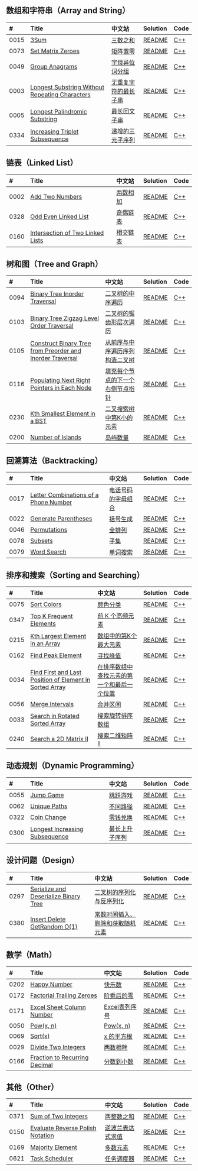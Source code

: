 ## 数组和字符串（Array and String）

|#|Title|中文站|Solution|Code|
|:-|:-|:-|:-|:-|
|0015|[3Sum](https://leetcode.com/problems/3sum)|[三数之和](https://leetcode-cn.com/problems/3sum)|[README](../0015.md)|[C++](https://github.com/downdemo/LeetCode-Solutions-in-Cpp17/blob/master/src/0015.cpp)|
|0073|[Set Matrix Zeroes](https://leetcode.com/problems/set-matrix-zeroes)|[矩阵置零](https://leetcode-cn.com/problems/set-matrix-zeroes)|[README](../0073.md)|[C++](https://github.com/downdemo/LeetCode-Solutions-in-Cpp17/blob/master/src/0073.cpp)|
|0049|[Group Anagrams](https://leetcode.com/problems/group-anagrams)|[字母异位词分组](https://leetcode-cn.com/problems/group-anagrams)|[README](../0049.md)|[C++](https://github.com/downdemo/LeetCode-Solutions-in-Cpp17/blob/master/src/0049.cpp)|
|0003|[Longest Substring Without Repeating Characters](https://leetcode.com/problems/longest-substring-without-repeating-characters)|[无重复字符的最长子串](https://leetcode-cn.com/problems/longest-substring-without-repeating-characters)|[README](../0003.md)|[C++](https://github.com/downdemo/LeetCode-Solutions-in-Cpp17/blob/master/src/0003.cpp)|
|0005|[Longest Palindromic Substring](https://leetcode.com/problems/longest-palindromic-substring)|[最长回文子串](https://leetcode-cn.com/problems/longest-palindromic-substring)|[README](../0005.md)|[C++](https://github.com/downdemo/LeetCode-Solutions-in-Cpp17/blob/master/src/0005.cpp)|
|0334|[Increasing Triplet Subsequence](https://leetcode.com/problems/increasing-triplet-subsequence)|[递增的三元子序列](https://leetcode-cn.com/problems/increasing-triplet-subsequence)|[README](../0334.md)|[C++](https://github.com/downdemo/LeetCode-Solutions-in-Cpp17/blob/master/src/0334.cpp)|

## 链表（Linked List）

|#|Title|中文站|Solution|Code|
|:-|:-|:-|:-|:-|
|0002|[Add Two Numbers](https://leetcode.com/problems/add-two-numbers)|[两数相加](https://leetcode-cn.com/problems/add-two-numbers)|[README](../0002.md)|[C++](https://github.com/downdemo/LeetCode-Solutions-in-Cpp17/blob/master/src/0002.cpp)|
|0328|[Odd Even Linked List](https://leetcode.com/problems/odd-even-linked-list)|[奇偶链表](https://leetcode-cn.com/problems/odd-even-linked-list)|[README](../0328.md)|[C++](https://github.com/downdemo/LeetCode-Solutions-in-Cpp17/blob/master/src/0328.cpp)|
|0160|[Intersection of Two Linked Lists](https://leetcode.com/problems/intersection-of-two-linked-lists)|[相交链表](https://leetcode-cn.com/problems/intersection-of-two-linked-lists)|[README](../0160.md)|[C++](https://github.com/downdemo/LeetCode-Solutions-in-Cpp17/blob/master/src/0160.cpp)|

## 树和图（Tree and Graph）

|#|Title|中文站|Solution|Code|
|:-|:-|:-|:-|:-|
|0094|[Binary Tree Inorder Traversal](https://leetcode.com/problems/binary-tree-inorder-traversal)|[二叉树的中序遍历](https://leetcode-cn.com/problems/binary-tree-inorder-traversal)|[README](../0094.md)|[C++](https://github.com/downdemo/LeetCode-Solutions-in-Cpp17/blob/master/src/0094.cpp)|
|0103|[Binary Tree Zigzag Level Order Traversal](https://leetcode.com/problems/binary-tree-zigzag-level-order-traversal)|[二叉树的锯齿形层次遍历](https://leetcode-cn.com/problems/binary-tree-zigzag-level-order-traversal)|[README](../0103.md)|[C++](https://github.com/downdemo/LeetCode-Solutions-in-Cpp17/blob/master/src/0103.cpp)|
|0105|[Construct Binary Tree from Preorder and Inorder Traversal](https://leetcode.com/problems/construct-binary-tree-from-preorder-and-inorder-traversal)|[从前序与中序遍历序列构造二叉树](https://leetcode-cn.com/problems/construct-binary-tree-from-preorder-and-inorder-traversal)|[README](../0105.md)|[C++](https://github.com/downdemo/LeetCode-Solutions-in-Cpp17/blob/master/src/0105.cpp)|
|0116|[Populating Next Right Pointers in Each Node](https://leetcode.com/problems/populating-next-right-pointers-in-each-node)|[填充每个节点的下一个右侧节点指针](https://leetcode-cn.com/problems/populating-next-right-pointers-in-each-node)|[README](../0116.md)|[C++](https://github.com/downdemo/LeetCode-Solutions-in-Cpp17/blob/master/src/0116.cpp)|
|0230|[Kth Smallest Element in a BST](https://leetcode.com/problems/kth-smallest-element-in-a-bst)|[二叉搜索树中第K小的元素](https://leetcode-cn.com/problems/kth-smallest-element-in-a-bst)|[README](../0230.md)|[C++](https://github.com/downdemo/LeetCode-Solutions-in-Cpp17/blob/master/src/0230.cpp)|
|0200|[Number of Islands](https://leetcode.com/problems/number-of-islands)|[岛屿数量](https://leetcode-cn.com/problems/number-of-islands)|[README](../0200.md)|[C++](https://github.com/downdemo/LeetCode-Solutions-in-Cpp17/blob/master/src/0200.cpp)|

## 回溯算法（Backtracking）

|#|Title|中文站|Solution|Code|
|:-|:-|:-|:-|:-|
|0017|[Letter Combinations of a Phone Number](https://leetcode.com/problems/letter-combinations-of-a-phone-number)|[电话号码的字母组合](https://leetcode-cn.com/problems/letter-combinations-of-a-phone-number)|[README](../0017.md)|[C++](https://github.com/downdemo/LeetCode-Solutions-in-Cpp17/blob/master/src/0017.cpp)|
|0022|[Generate Parentheses](https://leetcode.com/problems/generate-parentheses)|[括号生成](https://leetcode-cn.com/problems/generate-parentheses)|[README](../0022.md)|[C++](https://github.com/downdemo/LeetCode-Solutions-in-Cpp17/blob/master/src/0022.cpp)|
|0046|[Permutations](https://leetcode.com/problems/permutations)|[全排列](https://leetcode-cn.com/problems/permutations)|[README](../0046.md)|[C++](https://github.com/downdemo/LeetCode-Solutions-in-Cpp17/blob/master/src/0046.cpp)|
|0078|[Subsets](https://leetcode.com/problems/subsets)|[子集](https://leetcode-cn.com/problems/subsets)|[README](../0078.md)|[C++](https://github.com/downdemo/LeetCode-Solutions-in-Cpp17/blob/master/src/0078.cpp)|
|0079|[Word Search](https://leetcode.com/problems/word-search)|[单词搜索](https://leetcode-cn.com/problems/word-search)|[README](../0079.md)|[C++](https://github.com/downdemo/LeetCode-Solutions-in-Cpp17/blob/master/src/0079.cpp)|

## 排序和搜索（Sorting and Searching）

|#|Title|中文站|Solution|Code|
|:-|:-|:-|:-|:-|
|0075|[Sort Colors](https://leetcode.com/problems/sort-colors)|[颜色分类](https://leetcode-cn.com/problems/sort-colors)|[README](../0075.md)|[C++](https://github.com/downdemo/LeetCode-Solutions-in-Cpp17/blob/master/src/0075.cpp)|
|0347|[Top K Frequent Elements](https://leetcode.com/problems/top-k-frequent-elements)|[前 K 个高频元素](https://leetcode-cn.com/problems/top-k-frequent-elements)|[README](../0347.md)|[C++](https://github.com/downdemo/LeetCode-Solutions-in-Cpp17/blob/master/src/0347.cpp)|
|0215|[Kth Largest Element in an Array](https://leetcode.com/problems/kth-largest-element-in-an-array)|[数组中的第K个最大元素](https://leetcode-cn.com/problems/kth-largest-element-in-an-array)|[README](../0215.md)|[C++](https://github.com/downdemo/LeetCode-Solutions-in-Cpp17/blob/master/src/0215.cpp)|
|0162|[Find Peak Element](https://leetcode.com/problems/find-peak-element)|[寻找峰值](https://leetcode-cn.com/problems/find-peak-element)|[README](../0162.md)|[C++](https://github.com/downdemo/LeetCode-Solutions-in-Cpp17/blob/master/src/0162.cpp)|
|0034|[Find First and Last Position of Element in Sorted Array](https://leetcode.com/problems/find-first-and-last-position-of-element-in-sorted-array)|[在排序数组中查找元素的第一个和最后一个位置](https://leetcode-cn.com/problems/find-first-and-last-position-of-element-in-sorted-array)|[README](../0034.md)|[C++](https://github.com/downdemo/LeetCode-Solutions-in-Cpp17/blob/master/src/0034.cpp)|
|0056|[Merge Intervals](https://leetcode.com/problems/merge-intervals)|[合并区间](https://leetcode-cn.com/problems/merge-intervals)|[README](../0056.md)|[C++](https://github.com/downdemo/LeetCode-Solutions-in-Cpp17/blob/master/src/0056.cpp)|
|0033|[Search in Rotated Sorted Array](https://leetcode.com/problems/search-in-rotated-sorted-array)|[搜索旋转排序数组](https://leetcode-cn.com/problems/search-in-rotated-sorted-array)|[README](../0033.md)|[C++](https://github.com/downdemo/LeetCode-Solutions-in-Cpp17/blob/master/src/0033.cpp)|
|0240|[Search a 2D Matrix II](https://leetcode.com/problems/search-a-2d-matrix-ii)|[搜索二维矩阵 II](https://leetcode-cn.com/problems/search-a-2d-matrix-ii)|[README](../0240.md)|[C++](https://github.com/downdemo/LeetCode-Solutions-in-Cpp17/blob/master/src/0240.cpp)|

## 动态规划（Dynamic Programming）

|#|Title|中文站|Solution|Code|
|:-|:-|:-|:-|:-|
|0055|[Jump Game](https://leetcode.com/problems/jump-game)|[跳跃游戏](https://leetcode-cn.com/problems/jump-game)|[README](../0055.md)|[C++](https://github.com/downdemo/LeetCode-Solutions-in-Cpp17/blob/master/src/0055.cpp)|
|0062|[Unique Paths](https://leetcode.com/problems/unique-paths)|[不同路径](https://leetcode-cn.com/problems/unique-paths)|[README](../0062.md)|[C++](https://github.com/downdemo/LeetCode-Solutions-in-Cpp17/blob/master/src/0062.cpp)|
|0322|[Coin Change](https://leetcode.com/problems/coin-change)|[零钱兑换](https://leetcode-cn.com/problems/coin-change)|[README](../0322.md)|[C++](https://github.com/downdemo/LeetCode-Solutions-in-Cpp17/blob/master/src/0322.cpp)|
|0300|[Longest Increasing Subsequence](https://leetcode.com/problems/longest-increasing-subsequence)|[最长上升子序列](https://leetcode-cn.com/problems/longest-increasing-subsequence)|[README](../0300.md)|[C++](https://github.com/downdemo/LeetCode-Solutions-in-Cpp17/blob/master/src/0300.cpp)|

## 设计问题（Design）

|#|Title|中文站|Solution|Code|
|:-|:-|:-|:-|:-|
|0297|[Serialize and Deserialize Binary Tree](https://leetcode.com/problems/serialize-and-deserialize-binary-tree)|[二叉树的序列化与反序列化](https://leetcode-cn.com/problems/serialize-and-deserialize-binary-tree)|[README](../0297.md)|[C++](https://github.com/downdemo/LeetCode-Solutions-in-Cpp17/blob/master/src/0297.cpp)|
|0380|[Insert Delete GetRandom O(1)](https://leetcode.com/problems/insert-delete-getrandom-o1)|[常数时间插入、删除和获取随机元素](https://leetcode-cn.com/problems/insert-delete-getrandom-o1)|[README](../0380.md)|[C++](https://github.com/downdemo/LeetCode-Solutions-in-Cpp17/blob/master/src/0380.cpp)|

## 数学（Math）

|#|Title|中文站|Solution|Code|
|:-|:-|:-|:-|:-|
|0202|[Happy Number](https://leetcode.com/problems/happy-number)|[快乐数](https://leetcode-cn.com/problems/happy-number)|[README](../0202.md)|[C++](https://github.com/downdemo/LeetCode-Solutions-in-Cpp17/blob/master/src/0202.cpp)|
|0172|[Factorial Trailing Zeroes](https://leetcode.com/problems/factorial-trailing-zeroes)|[阶乘后的零](https://leetcode-cn.com/problems/factorial-trailing-zeroes)|[README](../0172.md)|[C++](https://github.com/downdemo/LeetCode-Solutions-in-Cpp17/blob/master/src/0172.cpp)|
|0171|[Excel Sheet Column Number](https://leetcode.com/problems/excel-sheet-column-number)|[Excel表列序号](https://leetcode-cn.com/problems/excel-sheet-column-number)|[README](../0171.md)|[C++](https://github.com/downdemo/LeetCode-Solutions-in-Cpp17/blob/master/src/0171.cpp)|
|0050|[Pow(x, n)](https://leetcode.com/problems/powx-n)|[Pow(x, n)](https://leetcode-cn.com/problems/powx-n)|[README](../0050.md)|[C++](https://github.com/downdemo/LeetCode-Solutions-in-Cpp17/blob/master/src/0050.cpp)|
|0069|[Sqrt(x)](https://leetcode.com/problems/sqrtx)|[x 的平方根](https://leetcode-cn.com/problems/sqrtx)|[README](../0069.md)|[C++](https://github.com/downdemo/LeetCode-Solutions-in-Cpp17/blob/master/src/0069.cpp)|
|0029|[Divide Two Integers](https://leetcode.com/problems/divide-two-integers)|[两数相除](https://leetcode-cn.com/problems/divide-two-integers)|[README](../0029.md)|[C++](https://github.com/downdemo/LeetCode-Solutions-in-Cpp17/blob/master/src/0029.cpp)|
|0166|[Fraction to Recurring Decimal](https://leetcode.com/problems/fraction-to-recurring-decimal)|[分数到小数](https://leetcode-cn.com/problems/fraction-to-recurring-decimal)|[README](../0166.md)|[C++](https://github.com/downdemo/LeetCode-Solutions-in-Cpp17/blob/master/src/0166.cpp)|

## 其他（Other）

|#|Title|中文站|Solution|Code|
|:-|:-|:-|:-|:-|
|0371|[Sum of Two Integers](https://leetcode.com/problems/sum-of-two-integers)|[两整数之和](https://leetcode-cn.com/problems/sum-of-two-integers)|[README](../0371.md)|[C++](https://github.com/downdemo/LeetCode-Solutions-in-Cpp17/blob/master/src/0371.cpp)|
|0150|[Evaluate Reverse Polish Notation](https://leetcode.com/problems/evaluate-reverse-polish-notation)|[逆波兰表达式求值](https://leetcode-cn.com/problems/evaluate-reverse-polish-notation)|[README](../0150.md)|[C++](https://github.com/downdemo/LeetCode-Solutions-in-Cpp17/blob/master/src/0150.cpp)|
|0169|[Majority Element](https://leetcode.com/problems/majority-element)|[多数元素](https://leetcode-cn.com/problems/majority-element)|[README](../0169.md)|[C++](https://github.com/downdemo/LeetCode-Solutions-in-Cpp17/blob/master/src/0169.cpp)|
|0621|[Task Scheduler](https://leetcode.com/problems/task-scheduler)|[任务调度器](https://leetcode-cn.com/problems/task-scheduler)|[README](../0621.md)|[C++](https://github.com/downdemo/LeetCode-Solutions-in-Cpp17/blob/master/src/0621.cpp)|
